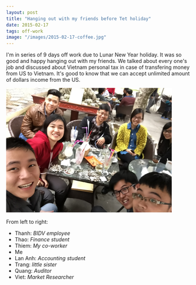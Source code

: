```yaml
---
layout: post
title: "Hanging out with my friends before Tet holiday"
date: 2015-02-17
tags: off-work
image: "/images/2015-02-17-coffee.jpg"
---
```


I'm in series of 9 days off work due to Lunar New Year holiday. It was so good and happy hanging out with my friends. We talked about every one's job and discussed about Vietnam personal tax in case of transfering money from US to Vietnam. It's good to know that we can accept unlimited amount of dollars income from the US.

<img name="hangingout" src="/images/2015-02-17-coffee.jpg" style="width: 450px;" />
<title>Hanging out with friends</title>

From left to right:
<ul>
  <li> Thanh: <em>BIDV employee</em> </li>
  <li> Thao: <em>Finance student</em> </li>
  <li> Thiem: <em>My co-worker</em> </li>
  <li> Me</li>
  <li> Lan Anh: <em>Accounting student</em> </li>
  <li> Trang: <em>little sister</em> </li>
  <li> Quang: <em>Auditor</em> </li>
  <li> Viet: <em>Market Researcher</em> </li>
</ul>
